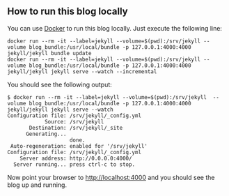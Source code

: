 How to run this blog locally
----------------------------

You can use [Docker][0] to run this blog locally. Just execute the following line:

    docker run --rm -it --label=jekyll --volume=$(pwd):/srv/jekyll --volume blog_bundle:/usr/local/bundle -p 127.0.0.1:4000:4000 jekyll/jekyll bundle update
    docker run --rm -it --label=jekyll --volume=$(pwd):/srv/jekyll --volume blog_bundle:/usr/local/bundle -p 127.0.0.1:4000:4000 jekyll/jekyll jekyll serve --watch --incremental

You should see the following output:

````
$ docker run --rm -it --label=jekyll --volume=$(pwd):/srv/jekyll  --volume blog_bundle:/usr/local/bundle -p 127.0.0.1:4000:4000 jekyll/jekyll jekyll serve --watch
Configuration file: /srv/jekyll/_config.yml
            Source: /srv/jekyll
       Destination: /srv/jekyll/_site
      Generating...
                    done.
 Auto-regeneration: enabled for '/srv/jekyll'
Configuration file: /srv/jekyll/_config.yml
    Server address: http://0.0.0.0:4000/
  Server running... press ctrl-c to stop.
````

Now point your browser to [http://localhost:4000][1] and you should see the blog up and running.

[0]: https://www.docker.com/
[1]: http://localhost:4000
